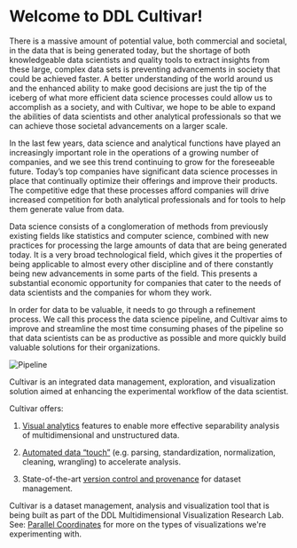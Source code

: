 # Welcome to DDL Cultivar!

There is a massive amount of potential value, both commercial and societal, in the data that is being generated today, but the shortage of both knowledgeable data scientists and quality tools to extract insights from these large, complex data sets is preventing advancements in society that could be achieved faster. A better understanding of the world around us and the enhanced ability to make good decisions are just the tip of the iceberg of what more efficient data science processes could allow us to accomplish as a society, and with Cultivar, we hope to be able to expand the abilities of data scientists and other analytical professionals so that we can achieve those societal advancements on a larger scale.

In the last few years, data science and analytical functions have played an increasingly important role in the operations of a growing number of companies, and we see this trend continuing to grow for the foreseeable future. Today’s top companies have significant data science processes in place that continually optimize their offerings and improve their products. The competitive edge that these processes afford companies will drive increased competition for both analytical professionals and for tools to help them generate value from data.

Data science consists of a conglomeration of methods from previously existing fields like statistics and computer science, combined with new practices for processing the large amounts of data that are being generated today. It is a very broad technological field, which gives it the properties of being applicable to almost every other discipline and of there constantly being new advancements in some parts of the field. This presents a substantial economic opportunity for companies that cater to the needs of data scientists and the companies for whom they work.

In order for data to be valuable, it needs to go through a refinement process. We call this process the data science pipeline, and Cultivar aims to improve and streamline the most time consuming phases of the pipeline so that data scientists can be as productive as possible and more quickly build valuable solutions for their organizations.

![Pipeline](images/pipeline.png)

Cultivar is an integrated data management, exploration, and visualization solution aimed at enhancing the experimental workflow of the data scientist.

Cultivar offers:   

1. [Visual analytics](visual_analysis.md) features to enable more effective separability analysis of multidimensional and unstructured data.   

2. [Automated data “touch”](auto_analysis.md) (e.g. parsing, standardization, normalization, cleaning, wrangling) to accelerate analysis.      

3. State-of-the-art [version control and provenance](version_control.md) for dataset management.    

Cultivar is a dataset management, analysis and visualization tool that is being built as part of the DDL Multidimensional Visualization Research Lab. See: [Parallel Coordinates](http://homes.cs.washington.edu/~jheer//files/zoo/ex/stats/parallel.html) for more on the types of visualizations we're experimenting with.
